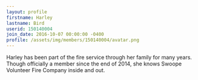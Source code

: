 ```yaml
---
layout: profile
firstname: Harley
lastname: Bird
userid: 150140004
join_date: 2016-10-07 00:00:00 -0400
profile: /assets/img/members/150140004/avatar.png
---
```

Harley has been part of the fire service through her family for many years. Though officially a member since the end of 2014, she knows Swoope Volunteer Fire Company inside and out.